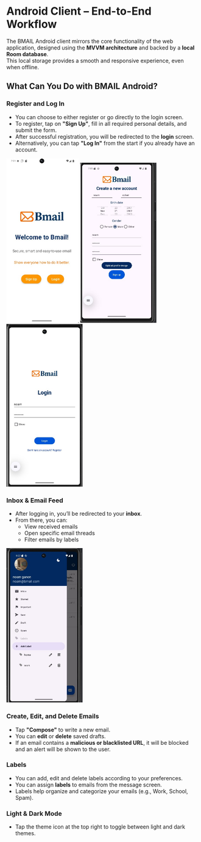# Android Client – End-to-End Workflow

The BMAIL Android client mirrors the core functionality of the web application, designed using the **MVVM architecture** and backed by a **local Room database**.  
This local storage provides a smooth and responsive experience, even when offline.

## What Can You Do with BMAIL Android?

### Register and Log In

- You can choose to either register or go directly to the login screen.
- To register, tap on **"Sign Up"**, fill in all required personal details, and submit the form.
- After successful registration, you will be redirected to the **login** screen.
- Alternatively, you can tap **"Log In"** from the start if you already have an account.

<img src="../photos/homeScreen_part5.jpg" alt="home" width="190"/>
<img src="../photos/signUpScreen_part5.jpg" alt="home" width="200"/>
<img src="../photos/loginScreen_part5.jpg" alt="home" width="200"/>

### Inbox & Email Feed

- After logging in, you’ll be redirected to your **inbox**.
- From there, you can:
  - View received emails
  - Open specific email threads
  - Filter emails by labels

<img src="../photos/sideBar_part5.jpg" alt="home" width="200"/>

### Create, Edit, and Delete Emails

- Tap **"Compose"** to write a new email.
- You can **edit** or **delete** saved drafts.
- If an email contains a **malicious or blacklisted URL**, it will be blocked and an alert will be shown to the user.

### Labels

- You can add, edit and delete labels according to your preferences.
- You can assign **labels** to emails from the message screen.
- Labels help organize and categorize your emails (e.g., Work, School, Spam).

### Light & Dark Mode

- Tap the theme icon at the top right to toggle between light and dark themes.
